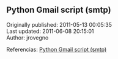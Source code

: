 ## Python Gmail script (smtp)  
Originally published: 2011-05-13 00:05:35  
Last updated: 2011-06-08 20:15:01  
Author: jrovegno   
  
Referencias:
[Python Gmail script (smtp)](http://ideaschile.wordpress.com/2011/05/12/python-gmail-script-smtp/)